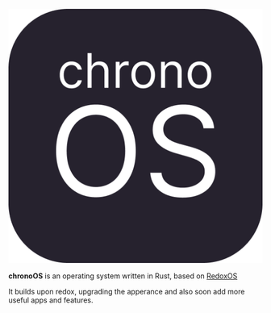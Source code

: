 <p align="center">

<img src="logo.png" style="margin: auto;" />

**chronoOS** is an operating system written in Rust, based on [RedoxOS](https://github.com/redox-os/redox)

It builds upon redox, upgrading the apperance and also soon add more useful apps and features.
</p>